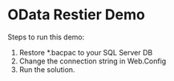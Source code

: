# OData Restier Demo
Steps to run this demo:
1. Restore *.bacpac to your SQL Server DB
2. Change the connection string in Web.Config
3. Run the solution.